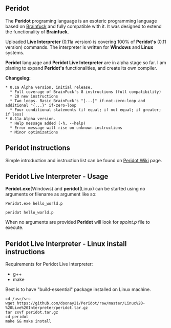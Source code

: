 ## Peridot

The **Peridot** programing language is an esoteric programming language based on <a href="http://en.wikipedia.org/wiki/Brainfuck" target="_blank">Brainfuck</a> and fully compatible with it.
It was designed to extend the functionality of **Brainfuck**.

Uploaded **Live Interpreter** (0.11a version) is covering 100% of **Peridot's** (0.11 version) commands. The interpreter is written for **Windows** and **Linux** systems.

**Peridot** language and **Peridot Live Interpreter** are in alpha stage so far. I am planing to expand **Peridot's** functionalities, and create its own compiler.

**Changelog:**
```
* 0.1a Alpha version, initial release.
  * Full coverage of BrainFuck's 8 instructions (full compatibility)
  * 20 new instructions
  * Two loops. Basic BrainFuck's "[...]" if-not-zero-loop and additional "{...}" if-zero-loop
  * Four conditional statements (if equal; if not equal; if greater; if less)
* 0.11a Alpha version.
  * Help message added (-h, --help)
  * Error message will rise on unknown instructions
  * Minor optimizations
```
## Peridot instructions
Simple introduction and instruction list can be found on <a href="https://github.com/doonay21/Peridot/wiki" target="_blank">Peridot Wiki</a> page.
## Peridot Live Interpreter - Usage

**Peridot.exe**(Windows) and **peridot**(Linux) can be started using no arguments or filename as argument like so:
```
Peridot.exe hello_world.p
```
```
peridot hello_world.p
```
When no arguments are provided **Peridot** will look for *spoint.p* file to execute.

## Peridot Live Interpreter - Linux install instructions
Requirements for Peridot Live Interpreter:
* g++
* make

Best is to have "build-essential" package installed on Linux machine.

```
cd /usr/src
wget https://github.com/doonay21/Peridot/raw/master/Linux%20-%20Live%20Interpreter/peridot.tar.gz
tar zxvf peridot.tar.gz
cd peridot
make && make install
```

